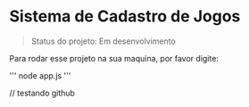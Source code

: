 <h1>Sistema de Cadastro de Jogos</h1>

>Status do projeto: Em desenvolvimento

Para rodar esse projeto na sua maquina, por favor digite:

'''
node app.js
'''

// testando github 
